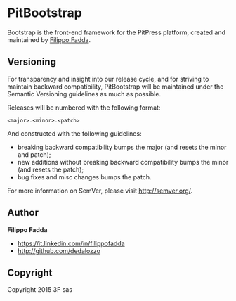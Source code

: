 # PitBootstrap

Bootstrap is the front-end framework for the PitPress platform, created and maintained by [Filippo Fadda](https://it.linkedin.com/in/filippofadda).


## Versioning

For transparency and insight into our release cycle, and for striving to maintain backward compatibility, PitBootstrap will be maintained under the Semantic Versioning guidelines as much as possible.

Releases will be numbered with the following format:

`<major>.<minor>.<patch>`

And constructed with the following guidelines:

* breaking backward compatibility bumps the major (and resets the minor and patch);
* new additions without breaking backward compatibility bumps the minor (and resets the patch);
* bug fixes and misc changes bumps the patch.

For more information on SemVer, please visit http://semver.org/.


## Author

**Filippo Fadda**

+ https://it.linkedin.com/in/filippofadda
+ http://github.com/dedalozzo


## Copyright

Copyright 2015 3F sas